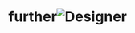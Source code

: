 # further![Designer](https://github.com/ravibisht/further/assets/47188858/9dd565e1-4b17-435f-8609-3e4e2f45235d)
